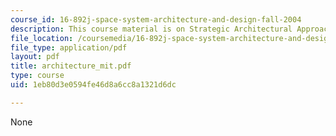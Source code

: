 ```yaml
---
course_id: 16-892j-space-system-architecture-and-design-fall-2004
description: This course material is on Strategic Architectural Approaches at NASA.
file_location: /coursemedia/16-892j-space-system-architecture-and-design-fall-2004/1eb80d3e0594fe46d8a6cc8a1321d6dc_architecture_mit.pdf
file_type: application/pdf
layout: pdf
title: architecture_mit.pdf
type: course
uid: 1eb80d3e0594fe46d8a6cc8a1321d6dc

---
```

None